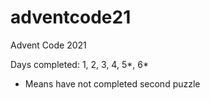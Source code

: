 # adventcode21
Advent Code 2021

Days completed:
1, 2, 3, 4, 5*, 6*

* Means have not completed second puzzle
